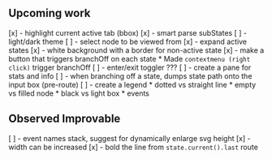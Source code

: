 Upcoming work
--------------
[x] - highlight current active tab (bbox)
[x] - smart parse subStates
[ ] - light/dark theme
[ ] - select node to be viewed from
[x] - expand active states
[x] - white background with a border for non-active state
[x] - make a button that triggers branchOff on each state
    * Made `contextmenu (right click)` trigger branchOff
[ ] - enter/exit toggler ???
[ ] - create a pane for stats and info
[ ] - when branching off a state, dumps state path onto the input box (pre-route)
[ ] - create a legend
      * dotted vs straight line
      * empty vs filled node
      * black vs light box
      * events



Observed Improvable
-------------------
[ ] - event names stack, suggest for dynamically enlarge svg height
[x] - width can be increased
[x] - bold the line from `state.current().last` route
